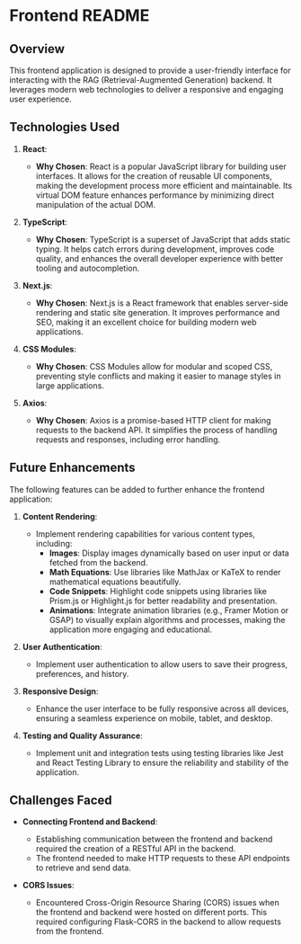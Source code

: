 # Frontend README

## Overview

This frontend application is designed to provide a user-friendly interface for interacting with the RAG (Retrieval-Augmented Generation) backend. It leverages modern web technologies to deliver a responsive and engaging user experience.

## Technologies Used

1. **React**:
   - **Why Chosen**: React is a popular JavaScript library for building user interfaces. It allows for the creation of reusable UI components, making the development process more efficient and maintainable. Its virtual DOM feature enhances performance by minimizing direct manipulation of the actual DOM.

2. **TypeScript**:
   - **Why Chosen**: TypeScript is a superset of JavaScript that adds static typing. It helps catch errors during development, improves code quality, and enhances the overall developer experience with better tooling and autocompletion.

3. **Next.js**:
   - **Why Chosen**: Next.js is a React framework that enables server-side rendering and static site generation. It improves performance and SEO, making it an excellent choice for building modern web applications.

4. **CSS Modules**:
   - **Why Chosen**: CSS Modules allow for modular and scoped CSS, preventing style conflicts and making it easier to manage styles in large applications.

5. **Axios**:
   - **Why Chosen**: Axios is a promise-based HTTP client for making requests to the backend API. It simplifies the process of handling requests and responses, including error handling.

## Future Enhancements

The following features can be added to further enhance the frontend application:

1. **Content Rendering**:
   - Implement rendering capabilities for various content types, including:
     - **Images**: Display images dynamically based on user input or data fetched from the backend.
     - **Math Equations**: Use libraries like MathJax or KaTeX to render mathematical equations beautifully.
     - **Code Snippets**: Highlight code snippets using libraries like Prism.js or Highlight.js for better readability and presentation.
     - **Animations**: Integrate animation libraries (e.g., Framer Motion or GSAP) to visually explain algorithms and processes, making the application more engaging and educational.

2. **User Authentication**:
   - Implement user authentication to allow users to save their progress, preferences, and history.

3. **Responsive Design**:
   - Enhance the user interface to be fully responsive across all devices, ensuring a seamless experience on mobile, tablet, and desktop.

4. **Testing and Quality Assurance**:
   - Implement unit and integration tests using testing libraries like Jest and React Testing Library to ensure the reliability and stability of the application.

## Challenges Faced

- **Connecting Frontend and Backend**:
  - Establishing communication between the frontend and backend required the creation of a RESTful API in the backend.
  - The frontend needed to make HTTP requests to these API endpoints to retrieve and send data.
  
- **CORS Issues**:
  - Encountered Cross-Origin Resource Sharing (CORS) issues when the frontend and backend were hosted on different ports. This required configuring Flask-CORS in the backend to allow requests from the frontend.
